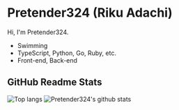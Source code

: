 # Pretender324 (Riku Adachi)

Hi, I'm Pretender324.

- Swimming
- TypeScript, Python, Go, Ruby, etc.
- Front-end, Back-end


## GitHub Readme Stats

![Top langs](https://github-readme-stats.vercel.app/api/top-langs?username=Pretender324&count_private=true&line_height=40)
![Pretender324's github stats](https://github-readme-stats.vercel.app/api?username=Pretender324&line_height=40)
